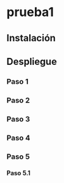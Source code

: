 # prueba1
## Instalación
## Despliegue
### Paso 1 
### Paso 2
### Paso 3
### Paso 4
### Paso 5
#### Paso 5.1
